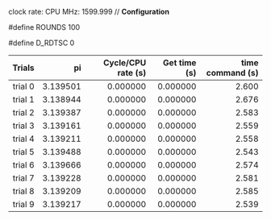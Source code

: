 clock rate:
CPU MHz:             1599.999
// **Configuration**

#define ROUNDS 100

#define D_RDTSC 0

| Trials | pi | Cycle/CPU rate (s) | Get time (s) | time command (s) |
|-:|-:|-:|-:|-:|
| trial 0 |  3.139501 | 0.000000 | 0.000000 | 2.600 |
| trial 1 |  3.138944 | 0.000000 | 0.000000 | 2.676 |
| trial 2 |  3.139387 | 0.000000 | 0.000000 | 2.583 |
| trial 3 |  3.139161 | 0.000000 | 0.000000 | 2.559 |
| trial 4 |  3.139211 | 0.000000 | 0.000000 | 2.558 |
| trial 5 |  3.139488 | 0.000000 | 0.000000 | 2.543 |
| trial 6 |  3.139666 | 0.000000 | 0.000000 | 2.574 |
| trial 7 |  3.139228 | 0.000000 | 0.000000 | 2.581 |
| trial 8 |  3.139209 | 0.000000 | 0.000000 | 2.585 |
| trial 9 |  3.139217 | 0.000000 | 0.000000 | 2.539 |
